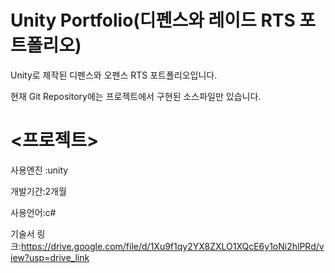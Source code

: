 # Unity Portfolio(디펜스와 레이드 RTS 포트폴리오)

Unity로 제작된 디펜스와 오펜스 RTS 포트폴리오입니다.

현재 Git Repository에는 프로젝트에서 구현된 소스파일만 있습니다.

# <프로젝트>

사용엔진 :unity

개발기간:2개월

사용언어:c#



기술서 링크:https://drive.google.com/file/d/1Xu9f1qy2YX8ZXLO1XQcE6y1oNi2hlPRd/view?usp=drive_link
